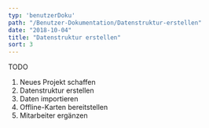 ```yaml
---
typ: 'benutzerDoku'
path: "/Benutzer-Dokumentation/Datenstruktur-erstellen"
date: "2018-10-04"
title: "Datenstruktur erstellen"
sort: 3
---
```


TODO

1. Neues Projekt schaffen
2. Datenstruktur erstellen
3. Daten importieren
4. Offline-Karten bereitstellen
5. Mitarbeiter ergänzen